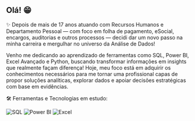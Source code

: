 ## Olá! 😁

✨ Depois de mais de 17 anos atuando com Recursos Humanos e Departamento Pessoal — com foco em folha de pagamento, eSocial, encargos, auditorias e outros processos — decidi dar um novo passo na minha carreira e mergulhar no universo da Análise de Dados! 

Venho me dedicando ao aprendizado de ferramentas como SQL, Power BI, Excel Avançado e Python, buscando transformar informações em insights que realmente façam diferença!
Hoje, meu foco está em adquirir os conhecimentos necessários para me tornar uma profissional capas de propor soluções analíticas, explorar dados e apoiar decisões estratégicas com base em evidências.

🛠️ Ferramentas e Tecnologias em estudo:
<p align="left">
  <img src="https://img.shields.io/badge/-SQL-4479A1?style=flat&logo=MySQL&logoColor=white" alt="SQL" />
  <img src="https://img.shields.io/badge/-Power%20BI-F2C811?style=flat&logo=Power-BI&logoColor=black" alt="Power BI" />
  <img src="https://img.shields.io/badge/-Excel-217346?style=flat&logo=Microsoft-Excel&logoColor=white" alt="Excel" />
</p>
